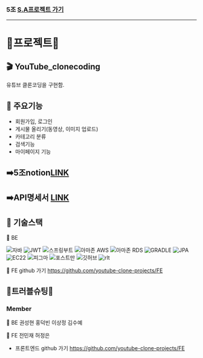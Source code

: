 ### 5조 [S.A프로젝트 가기](https://docs.google.com/spreadsheets/d/1KdeFiOo5EQ8cknsobd_ybiIsdXmPA_8D_7TBxFNSFQc/edit#gid=1307261142)
---
# 🔸프로젝트🔸 
## 🎬  YouTube_clonecoding  
유튜브 클론코딩을 구현함.

##  📍 주요기능
- 회원가입, 로그인
- 게시물 올리기(동영상, 이미지 업로드)
- 카테고리 분류
- 검색기능
- 마이페이지 기능



## ➡️5조notion[LINK](https://www.notion.so/5-04cc05359fd4423fbf6555ca7f71aa6d)
## ➡️API명세서 [LINK](https://www.notion.so/a0d99bd0325446828610f938bbf0e9ef?v=52a6abf20fc843a3a3cf7131737d08ac)

##  📍 기술스택
💚 BE

![자바](https://user-images.githubusercontent.com/108880977/209832693-f5ac7691-2f22-43bd-aeb5-c74f05a974bb.svg)
![JWT](https://user-images.githubusercontent.com/108880977/209832739-719a3618-4a62-4e8d-9407-e48d51016b45.svg)
![스프링부트](https://user-images.githubusercontent.com/108880977/209832761-ba78a41b-6c0f-49cb-ba64-91d9f61fc354.svg)
![아마존 AWS](https://user-images.githubusercontent.com/108880977/209832770-c6ab13c4-9223-49de-aa2b-364160a6ebaf.svg)
![아마존 RDS](https://user-images.githubusercontent.com/108880977/209832786-087f07f1-2b62-4b6d-9f2b-734299f7b26e.svg)
![GRADLE](https://user-images.githubusercontent.com/108880977/209832801-870a1c91-7dd8-4661-8cec-2aecce9e1ae8.svg)
![JPA](https://user-images.githubusercontent.com/108880977/209832891-4f4f7606-fbc5-4303-b241-af96df9c6cb7.svg)
![EC22](https://user-images.githubusercontent.com/108880977/209832898-2b0f5df0-7dc4-468a-a5ca-3f94fa994355.svg)
![피그마](https://user-images.githubusercontent.com/108880977/209934245-b233bf48-e2e7-4fa0-ace9-b32dfc2f22cb.svg)
![포스트만](https://user-images.githubusercontent.com/108880977/209934261-5e3b0c1a-f09f-4e8c-b3d2-8600ed90a127.svg)
![깃허브](https://user-images.githubusercontent.com/108880977/209934273-5a2dbacb-2272-4240-89cd-fa4d18855915.svg)
![rlt](https://user-images.githubusercontent.com/108880977/209934284-8d85d9d4-8ef8-4cab-9d79-576c397a48bf.svg)



 💚 FE github 가기 https://github.com/youtube-clone-projects/FE 



## 💊트러블슈팅💊
### Member
💚 BE 권성현 홍덕빈 이상정 김수예

💚 FE 전민재 허정은
- 프론트엔드 github 가기 https://github.com/youtube-clone-projects/FE 
